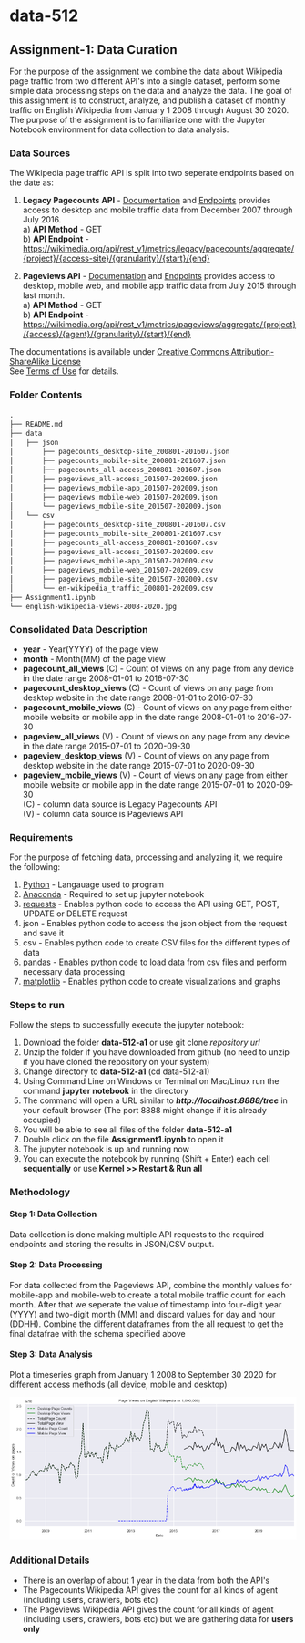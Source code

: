 # data-512
## Assignment-1: Data Curation
For the purpose of the assignment we combine the data about Wikipedia page traffic from two different API's into a single dataset, perform some simple data processing steps on the data and analyze the data. The goal of this assignment is to construct, analyze, and publish a dataset of monthly traffic on English Wikipedia from January 1 2008 through August 30 2020. The purpose of the assignment is to familiarize one with the Jupyter Notebook environment for data collection to data analysis.

### Data Sources
The Wikipedia page traffic API is split into two seperate endpoints based on the date as:
1) **Legacy Pagecounts API** - [Documentation](https://wikitech.wikimedia.org/wiki/Analytics/AQS/Legacy_Pagecounts) and [Endpoints](https://wikimedia.org/api/rest_v1/#!/Pagecounts_data_(legacy)/get_metrics_legacy_pagecounts_aggregate_project_access_site_granularity_start_end) provides access to desktop and mobile traffic data from December 2007 through July 2016. <br />
  a) **API Method** - GET <br />
  b) **API Endpoint** - https://wikimedia.org/api/rest_v1/metrics/legacy/pagecounts/aggregate/{project}/{access-site}/{granularity}/{start}/{end} <br />

2) **Pageviews API** - [Documentation](https://wikitech.wikimedia.org/wiki/Analytics/AQS/Pageviews) and [Endpoints](https://wikimedia.org/api/rest_v1/#!/Pageviews_data/get_metrics_pageviews_aggregate_project_access_agent_granularity_start_end) provides access to desktop, mobile web, and mobile app traffic data from July 2015 through last month. <br />
  a) **API Method** - GET <br />
  b) **API Endpoint** - https://wikimedia.org/api/rest_v1/metrics/pageviews/aggregate/{project}/{access}/{agent}/{granularity}/{start}/{end} <br />

The documentations is available under [Creative Commons Attribution-ShareAlike License](https://creativecommons.org/licenses/by-sa/3.0/) <br />
See [Terms of Use](https://foundation.wikimedia.org/wiki/Terms_of_Use) for details.

### Folder Contents
```
.
├── README.md
├── data
│   ├── json
│       ├── pagecounts_desktop-site_200801-201607.json
│       ├── pagecounts_mobile-site_200801-201607.json
│       ├── pagecounts_all-access_200801-201607.json
│       ├── pageviews_all-access_201507-202009.json
│       ├── pageviews_mobile-app_201507-202009.json
│       ├── pageviews_mobile-web_201507-202009.json
│       └── pageviews_mobile-site_201507-202009.json
│   └── csv
│       ├── pagecounts_desktop-site_200801-201607.csv
│       ├── pagecounts_mobile-site_200801-201607.csv
│       ├── pagecounts_all-access_200801-201607.csv
│       ├── pageviews_all-access_201507-202009.csv
│       ├── pageviews_mobile-app_201507-202009.csv
│       ├── pageviews_mobile-web_201507-202009.csv
│       ├── pageviews_mobile-site_201507-202009.csv
│       └── en-wikipedia_traffic_200801-202009.csv
├── Assignment1.ipynb
└── english-wikipedia-views-2008-2020.jpg
```

### Consolidated Data Description
* **year** - Year(YYYY) of the page view
* **month** - Month(MM) of the page view
* **pagecount_all_views** (C) - Count of views on any page from any device in the date range 2008-01-01 to 2016-07-30
* **pagecount_desktop_views** (C) - Count of views on any page from desktop website in the date range 2008-01-01 to 2016-07-30
* **pagecount_mobile_views** (C) - Count of views on any page from either mobile website or mobile app in the date range 2008-01-01 to 2016-07-30
* **pageview_all_views** (V) - Count of views on any page from any device in the date range 2015-07-01 to 2020-09-30
* **pageview_desktop_views** (V) - Count of views on any page from desktop website in the date range 2015-07-01 to 2020-09-30
* **pageview_mobile_views** (V) - Count of views on any page from either mobile website or mobile app in the date range 2015-07-01 to 2020-09-30 <br />
(C) - column data source is Legacy Pagecounts API <br />
(V) - column data source is Pageviews API

### Requirements
For the purpose of fetching data, processing and analyzing it, we require the following:
1) [Python](https://www.python.org/downloads/) - Langauage used to program
2) [Anaconda](https://docs.anaconda.com/anaconda/install/) - Required to set up jupyter notebook 
2) [requests](https://requests.readthedocs.io/en/master/user/install/) - Enables python code to access the API using GET, POST, UPDATE or DELETE request
3) json - Enables python code to access the json object from the request and save it
4) csv - Enables python code to create CSV files for the different types of data
5) [pandas](https://pandas.pydata.org/docs/getting_started/install.html) - Enables python code to load data from csv files and perform necessary data processing
6) [matplotlib](https://matplotlib.org/users/installing.html) - Enables python code to create visualizations and graphs

### Steps to run
Follow the steps to successfully execute the jupyter notebook:
1) Download the folder **data-512-a1** or use git clone *repository url*
2) Unzip the folder if you have downloaded from github (no need to unzip if you have cloned the repository on your system)
3) Change directory to **data-512-a1** (cd data-512-a1)
4) Using Command Line on Windows or Terminal on Mac/Linux run the command **jupyter notebook** in the directory
5) The command will open a URL similar to ***http://localhost:8888/tree*** in your default browser (The port 8888 might change if it is already occupied)
6) You will be able to see all files of the folder **data-512-a1**
7) Double click on the file **Assignment1.ipynb** to open it
8) The jupyter notebook is up and running now
9) You can execute the notebook by running (Shift + Enter) each cell **sequentially**  or use **Kernel >> Restart & Run all**

### Methodology
#### Step 1: Data Collection

Data collection is done making multiple API requests to the required endpoints and storing the results in JSON/CSV output.

#### Step 2: Data Processing

For data collected from the Pageviews API, combine the monthly values for mobile-app and mobile-web to create a total mobile traffic count for each month.
After that we seperate the value of timestamp into four-digit year (YYYY) and two-digit month (MM) and discard values for day and hour (DDHH). Combine the different dataframes from the all request to get the final datafrae with the schema specified above

#### Step 3: Data Analysis

Plot a timeseries graph from January 1 2008 to September 30 2020 for different access methods (all device, mobile and desktop)

![Time Series Graph](./AnalysisImage.png)

### Additional Details
* There is an overlap of about 1 year in the data from both the API's <br />
* The Pagecounts Wikipedia API gives the count for all kinds of agent (including users, crawlers, bots etc) <br />
* The Pageviews Wikipedia API gives the count for all kinds of agent (including users, crawlers, bots etc) but we are gathering data for **users only** <br />
